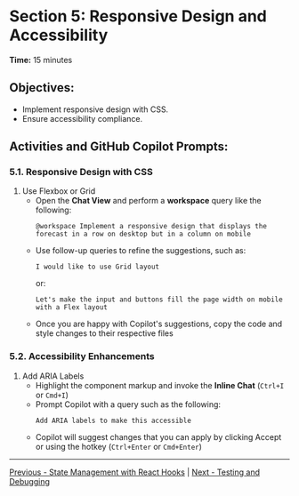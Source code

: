 # Section 5: Responsive Design and Accessibility

**Time:** 15 minutes


## Objectives:

*   Implement responsive design with CSS.
*   Ensure accessibility compliance.


## Activities and GitHub Copilot Prompts:


### 5.1. Responsive Design with CSS

1.  Use Flexbox or Grid
    *   Open the **Chat View** and perform a **workspace** query like the following:
        ```
        @workspace Implement a responsive design that displays the forecast in a row on desktop but in a column on mobile
        ```
    *   Use follow-up queries to refine the suggestions, such as:
        ```
        I would like to use Grid layout
        ```
        or:
        ```
        Let's make the input and buttons fill the page width on mobile with a Flex layout
        ```
    *   Once you are happy with Copilot's suggestions, copy the code and style changes to their respective files


### 5.2. Accessibility Enhancements

1.  Add ARIA Labels
    *   Highlight the component markup and invoke the **Inline Chat** (`Ctrl+I` or `Cmd+I`)
    *   Prompt Copilot with a query such as the following:
        ```
        Add ARIA labels to make this accessible
        ```
    *   Copilot will suggest changes that you can apply by clicking Accept or using the hotkey (`Ctrl+Enter` or `Cmd+Enter`)
        
---------------
[Previous - State Management with React Hooks](./04-state-management-with-react-hooks.md) | [Next - Testing and Debugging](./06-testing-and-debugging.md)
